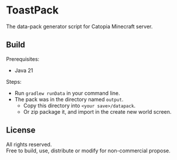 # ToastPack

The data-pack generator script for Catopia Minecraft server.

## Build

Prerequisites: 
- Java 21

Steps: 
- Run `gradlew runData` in your command line.
- The pack was in the directory named `output`.
  - Copy this directory into `<your save>/datapack`.
  - Or zip package it, and import in the create new world screen.

## License

All rights reserved.  
Free to build, use, distribute or modify for non-commercial propose.
